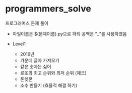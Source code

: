 # programmers_solve
프로그래머스 문제 풀이

* 파일이름은 $(문제이름).py으로 하되 공백은 "\_"를 사용하였음

* Level1
  * 2016년
  * 가운데 글자 가져오기
  * 같은 숫자는 싫어
  * 로또의 최고 순위와 최저 순위 (체크)
  * 폰켓몬
  * 소수 만들기 (효율적 해결 하기)


